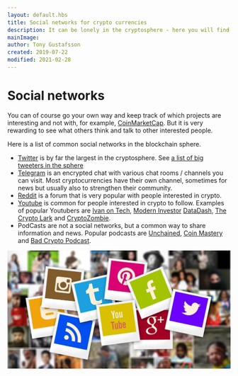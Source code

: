 ```yaml
---
layout: default.hbs
title: Social networks for crypto currencies
description: It can be lonely in the cryptosphere - here you will find information about social networks that relate to cryptocurrencies and blockchains.
mainImage:
author: Tony Gustafsson
created: 2019-07-22
modified: 2021-02-28
---
```


# Social networks

You can of course go your own way and keep track of which projects are interesting and not with, for example, [CoinMarketCap](https://coinmarketcap.com/). But it is very rewarding to see what others think and talk to other interested people.

Here is a list of common social networks in the blockchain sphere.

-   [Twitter](https://www.twitter.com) is by far the largest in the cryptosphere. See [a list of big tweeters in the sphere](https://medium.com/@Uttoken.io/top-50-blockchain-and-crypto-twitter-accounts-to-follow-3a343948d176)
-   [Telegram](https://telegram.org/) is an encrypted chat with various chat rooms / channels you can visit. Most cryptocurrencies have their own channel, sometimes for news but usually also to strengthen their community.
-   [Reddit](https://www.reddit.com) is a forum that is very popular with people interested in crypto.
-   [Youtube](https://www.youtube.com/) is common for people interested in crypto to follow. Examples of popular Youtubers are [Ivan on Tech](https://www.youtube.com/user/LiljeqvistIvan/featured), [Modern Investor](https://www.youtube.com/channel/UC-5HLi3buMzdxjdTdic3Aig) [DataDash](https://www.youtube.com/channel/UCCatR7nWbYrkVXdxXb4cGXw/videos), [The Crypto Lark](https://www.youtube.com/channel/UCl2oCaw8hdR_kbqyqd2klIA) and [CryptoZombie](https://www.youtube.com/channel/UCiUnrCUGCJTCC7KjuW493Ww).
-   PodCasts are not a social networks, but a common way to share information and news. Popular podcasts are [Unchained](https://unchainedpodcast.com/), [Coin Mastery](https://www.coinmastery.com/) and [Bad Crypto Podcast](https://badcryptopodcast.com/).

![Sociala nätverk](img/social-networks.webp 'Sociala nätverk')
